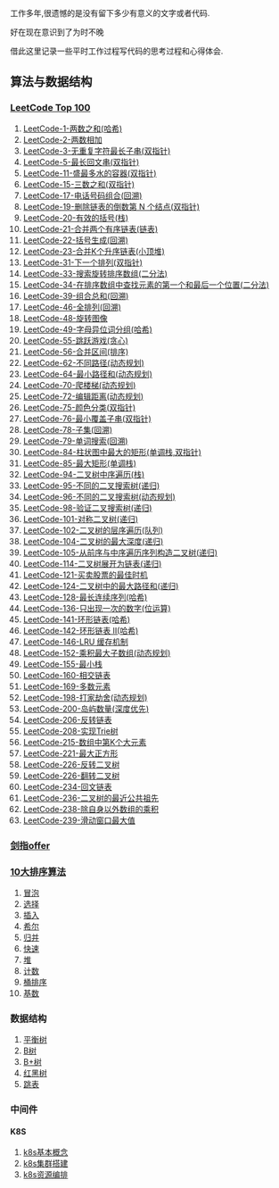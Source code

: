 工作多年,很遗憾的是没有留下多少有意义的文字或者代码.

好在现在意识到了为时不晚

借此这里记录一些平时工作过程写代码的思考过程和心得体会.

## 算法与数据结构

### [LeetCode Top 100](https://leetcode-cn.com/problem-list/2cktkvj/)

1. [LeetCode-1-两数之和(哈希)](/src/main/java/com/roadmap/algorithm/leetcode/Leetcode1.java)
2. [LeetCode-2-两数相加](/src/main/java/com/roadmap/algorithm/leetcode/Leetcode2.java)
3. [LeetCode-3-无重复字符最长子串(双指针)](/src/main/java/com/roadmap/algorithm/leetcode/Leetcode3.java)
4. [LeetCode-5-最长回文串(双指针)](/src/main/java/com/roadmap/algorithm/leetcode/Leetcode5.java)
5. [LeetCode-11-盛最多水的容器(双指针)](/src/main/java/com/roadmap/algorithm/leetcode/Leetcode11.java)
6. [LeetCode-15-三数之和(双指针)](/src/main/java/com/roadmap/algorithm/leetcode/Leetcode15.java)
7. [LeetCode-17-电话号码组合(回溯)](/src/main/java/com/roadmap/algorithm/leetcode/Leetcode17.java)
8. [LeetCode-19-删除链表的倒数第 N 个结点(双指针)](/src/main/java/com/roadmap/algorithm/leetcode/Leetcode19.java)
9. [LeetCode-20-有效的括号(栈)](/src/main/java/com/roadmap/algorithm/leetcode/Leetcode20.java)
10. [LeetCode-21-合并两个有序链表(链表)](/src/main/java/com/roadmap/algorithm/leetcode/Leetcode21.java)
11. [LeetCode-22-括号生成(回溯)](/src/main/java/com/roadmap/algorithm/leetcode/Leetcode22.java)
12. [LeetCode-23-合并K个升序链表(小顶堆)](/src/main/java/com/roadmap/algorithm/leetcode/Leetcode23.java)
12. [LeetCode-31-下一个排列(双指针)](/src/main/java/com/roadmap/algorithm/leetcode/Leetcode31.java)
12. [LeetCode-33-搜索旋转排序数组(二分法)](/src/main/java/com/roadmap/algorithm/leetcode/Leetcode33.java)
12. [LeetCode-34-在排序数组中查找元素的第一个和最后一个位置(二分法)](/src/main/java/com/roadmap/algorithm/leetcode/Leetcode34.java)
12. [LeetCode-39-组合总和(回溯)](/src/main/java/com/roadmap/algorithm/leetcode/Leetcode39.java)
12. [LeetCode-46-全排列(回溯)](/src/main/java/com/roadmap/algorithm/leetcode/Leetcode46.java)
12. [LeetCode-48-旋转图像](/src/main/java/com/roadmap/algorithm/leetcode/Leetcode48.java)
12. [LeetCode-49-字母异位词分组(哈希)](/src/main/java/com/roadmap/algorithm/leetcode/Leetcode49.java)
12. [LeetCode-55-跳跃游戏(贪心)](/src/main/java/com/roadmap/algorithm/leetcode/Leetcode55.java)
12. [LeetCode-56-合并区间(排序)](/src/main/java/com/roadmap/algorithm/leetcode/Leetcode56.java)
12. [LeetCode-62-不同路径(动态规划)](/src/main/java/com/roadmap/algorithm/leetcode/Leetcode62.java)
12. [LeetCode-64-最小路径和(动态规划)](/src/main/java/com/roadmap/algorithm/leetcode/Leetcode64.java)
12. [LeetCode-70-爬楼梯(动态规划)](/src/main/java/com/roadmap/algorithm/leetcode/Leetcode70.java)
12. [LeetCode-72-编辑距离(动态规划)](/src/main/java/com/roadmap/algorithm/leetcode/Leetcode72.java)
12. [LeetCode-75-颜色分类(双指针)](/src/main/java/com/roadmap/algorithm/leetcode/Leetcode75.java)
12. [LeetCode-76-最小覆盖子串(双指针)](/src/main/java/com/roadmap/algorithm/leetcode/Leetcode76.java)
12. [LeetCode-78-子集(回溯)](/src/main/java/com/roadmap/algorithm/leetcode/Leetcode78.java)
12. [LeetCode-79-单词搜索(回溯)](/src/main/java/com/roadmap/algorithm/leetcode/Leetcode79.java)
12. [LeetCode-84-柱状图中最大的矩形(单调栈,双指针)](/src/main/java/com/roadmap/algorithm/leetcode/Leetcode84.java)
12. [LeetCode-85-最大矩形(单调栈)](/src/main/java/com/roadmap/algorithm/leetcode/Leetcode85.java)
12. [LeetCode-94-二叉树中序遍历(栈)](/src/main/java/com/roadmap/algorithm/leetcode/Leetcode94.java)
12. [LeetCode-95-不同的二叉搜索树(递归)](/src/main/java/com/roadmap/algorithm/leetcode/Leetcode95.java)
12. [LeetCode-96-不同的二叉搜索树(动态规划)](/src/main/java/com/roadmap/algorithm/leetcode/Leetcode96.java)
12. [LeetCode-98-验证二叉搜索树(递归)](/src/main/java/com/roadmap/algorithm/leetcode/Leetcode98.java)
12. [LeetCode-101-对称二叉树(递归)](/src/main/java/com/roadmap/algorithm/leetcode/Leetcode101.java)
12. [LeetCode-102-二叉树的层序遍历(队列)](/src/main/java/com/roadmap/algorithm/leetcode/Leetcode102.java)
12. [LeetCode-104-二叉树的最大深度(递归)](/src/main/java/com/roadmap/algorithm/leetcode/Leetcode104.java)
12. [LeetCode-105-从前序与中序遍历序列构造二叉树(递归)](/src/main/java/com/roadmap/algorithm/leetcode/Leetcode105.java)
12. [LeetCode-114-二叉树展开为链表(递归)](/src/main/java/com/roadmap/algorithm/leetcode/Leetcode114.java)
12. [LeetCode-121-买卖股票的最佳时机](/src/main/java/com/roadmap/algorithm/leetcode/Leetcode121.java)
12. [LeetCode-124-二叉树中的最大路径和(递归)](/src/main/java/com/roadmap/algorithm/leetcode/Leetcode124.java)
12. [LeetCode-128-最长连续序列(哈希)](/src/main/java/com/roadmap/algorithm/leetcode/Leetcode128.java)
12. [LeetCode-136-只出现一次的数字(位运算)](/src/main/java/com/roadmap/algorithm/leetcode/Leetcode136.java)
12. [LeetCode-141-环形链表(哈希)](/src/main/java/com/roadmap/algorithm/leetcode/Leetcode141.java)
12. [LeetCode-142-环形链表 II(哈希)](/src/main/java/com/roadmap/algorithm/leetcode/Leetcode142.java)
12. [LeetCode-146-LRU 缓存机制](/src/main/java/com/roadmap/algorithm/leetcode/Leetcode146.java)
12. [LeetCode-152-乘积最大子数组(动态规划)](/src/main/java/com/roadmap/algorithm/leetcode/Leetcode152.java)
12. [LeetCode-155-最小栈](/src/main/java/com/roadmap/algorithm/leetcode/Leetcode155.java)
12. [LeetCode-160-相交链表](/src/main/java/com/roadmap/algorithm/leetcode/Leetcode160.java)
12. [LeetCode-169-多数元素](/src/main/java/com/roadmap/algorithm/leetcode/Leetcode169.java)
12. [LeetCode-198-打家劫舍(动态规划)](/src/main/java/com/roadmap/algorithm/leetcode/Leetcode198.java)
12. [LeetCode-200-岛屿数量(深度优先)](/src/main/java/com/roadmap/algorithm/leetcode/Leetcode200.java)
12. [LeetCode-206-反转链表](/src/main/java/com/roadmap/algorithm/leetcode/Leetcode206.java)
12. [LeetCode-208-实现Trie树](/src/main/java/com/roadmap/algorithm/leetcode/Leetcode208.java)
12. [LeetCode-215-数组中第K个大元素](/src/main/java/com/roadmap/algorithm/leetcode/Leetcode215.java)
12. [LeetCode-221-最大正方形](/src/main/java/com/roadmap/algorithm/leetcode/Leetcode221.java)
12. [LeetCode-226-反转二叉树](/src/main/java/com/roadmap/algorithm/leetcode/Leetcode226.java)
12. [LeetCode-226-翻转二叉树](/src/main/java/com/roadmap/algorithm/leetcode/Leetcode226.java)
12. [LeetCode-234-回文链表](/src/main/java/com/roadmap/algorithm/leetcode/Leetcode234.java)
12. [LeetCode-236-二叉树的最近公共祖先](/src/main/java/com/roadmap/algorithm/leetcode/Leetcode236.java)
12. [LeetCode-238-除自身以外数组的乘积](/src/main/java/com/roadmap/algorithm/leetcode/Leetcode238.java)
12. [LeetCode-239-滑动窗口最大值](/src/main/java/com/roadmap/algorithm/leetcode/Leetcode239.java)

### [剑指offer](https://leetcode-cn.com/problemset/lcof/)


### [10大排序算法](https://www.runoob.com/w3cnote/ten-sorting-algorithm.html)

1. [冒泡](article/排序算法.md)
1. [选择](article/排序算法.md)
1. [插入](article/排序算法.md)
1. [希尔](article/排序算法.md)
1. [归并](article/排序算法.md)
1. [快速](article/排序算法.md)
1. [堆](article/排序算法.md)
1. [计数](article/排序算法.md)
1. [桶排序](article/排序算法.md)
1. [基数](article/排序算法.md)

### 数据结构

1. [平衡树]()
1. [B树]()
1. [B+树]()
1. [红黑树]()
1. [跳表]()
       
### 中间件

#### K8S
1. [k8s基本概念](article/k8s基本概念.md)
2. [k8s集群搭建](article/k8s集群搭建.md)
3. [k8s资源编排](article/k8s资源编排.md)


